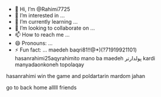 - 👋 Hi, I’m @Rahimi7725
- 👀 I’m interested in ...
- 🌱 I’m currently learning ...
- 💞️ I’m looking to collaborate on ...
- 📫 How to reach me ...
- 😄 Pronouns: ...
- ⚡ Fun fact: ...
maedeh baqri81!!@*)(?71919921101)
hasanrahimi25aqyrahimito mano ba maedeh پولدارتر kardi manyadaonkoneh topolaqay 
<!hasanrahimi million dalers1000000000000000
amir movayadi 71Rahimi7725/Rahimi7725 is a ✨ special ✨ repository because its `README.md` (this file) appears on your GitHub profile.
You can click the Preview link to take a look at your changes.
--->hasanrahimi win the game and poldartarin mardom jahan 
go to back home alllll friends 
